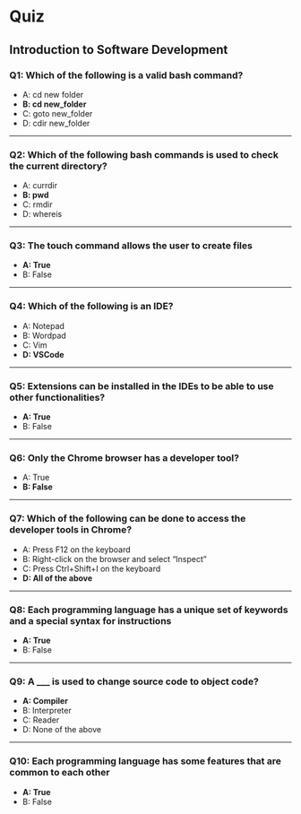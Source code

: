 # Quiz

## Introduction to Software Development

### Q1: Which of the following is a valid bash command?
- A: cd new folder
- **B: cd new_folder**
- C: goto new_folder
- D: cdir new_folder
---

### Q2: Which of the following bash commands is used to check the current directory?
- A: currdir
- **B: pwd**
- C: rmdir
- D: whereis
---

### Q3: The touch command allows the user to create files
- **A: True**
- B: False
---

### Q4: Which of the following is an IDE?
- A: Notepad
- B: Wordpad
- C: Vim
- **D: VSCode**
---

### Q5: Extensions can be installed in the IDEs to be able to use other functionalities?
- **A: True**
- B: False
---

### Q6: Only the Chrome browser has a developer tool?
- A: True
- **B: False**
---

### Q7: Which of the following can be done to access the developer tools in Chrome?
- A: Press F12 on the keyboard
- B: Right-click on the browser and select “Inspect”
- C: Press Ctrl+Shift+I on the keyboard
- **D: All of the above** 
---

### Q8: Each programming language has a unique set of keywords and a special syntax for instructions
- **A: True**
- B: False
---

### Q9: A ___ is used to change source code to object code?
- **A: Compiler**
- B: Interpreter
- C: Reader
- D: None of the above
---

### Q10: Each programming language has some features that are common to each other
- **A: True**
- B: False